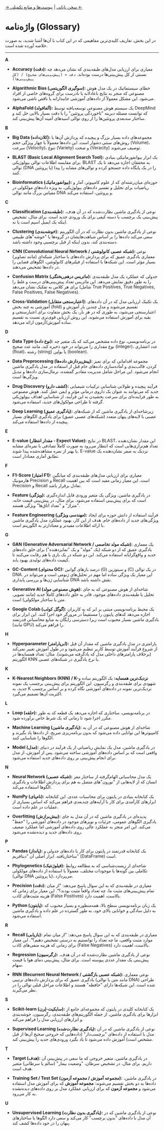[→ سخن پایانی](./08-conclusion.md) | [پیوست‌ها و منابع تکمیلی ←](./10-appendix.md)

# واژه‌نامه (Glossary)

در این بخش، تعاریف کلیدی‌ترین مفاهیمی که در این کتاب با آن‌ها آشنا شدید، به صورت خلاصه آورده شده است.

---

**A**

- **Accuracy (دقت):**
  معیاری برای ارزیابی مدل‌های طبقه‌بندی که نشان می‌دهد چه نسبتی از کل پیش‌بینی‌ها درست بوده‌اند.
  `دقت = (پیش‌بینی‌های صحیح) / (کل پیش‌بینی‌ها)`

- **Algorithmic Bias (سوگیری الگوریتمی):**
  خطای سیستماتیک در یک مدل هوش مصنوعی که منجر به نتایج ناعادلانه یا نادرست برای گروه‌های خاصی از افراد می‌شود. این مشکل معمولاً از داده‌های آموزشی جانبدارانه یا ناقص ناشی می‌شود.

- **AlphaFold (آلفافولد):**
  یک سیستم هوش مصنوعی توسعه‌یافته توسط DeepMind که توانست مسئله دیرینه "تاخوردگی پروتئین" را با دقت بسیار بالایی حل کند و ساختار سه‌بعدی پروتئین‌ها را از روی توالی اسیدهای آمینه آن‌ها پیش‌بینی کند.

**B**

- **Big Data (کلان‌داده):**
  مجموعه‌های داده بسیار بزرگ و پیچیده که پردازش آن‌ها با روش‌های سنتی دشوار است. این داده‌ها معمولاً با چهار ویژگی حجم (Volume)، سرعت (Velocity)، تنوع (Variety) و صحت (Veracity) توصیف می‌شوند.

- **BLAST (Basic Local Alignment Search Tool):**
  یک ابزار بیوانفورماتیکی بنیادی برای مقایسه اطلاعات توالی بیولوژیکی. BLAST به محققان اجازه می‌دهد تا یک توالی (DNA یا پروتئین) را در یک پایگاه داده جستجو کرده و توالی‌های مشابه را پیدا کنند.

- **Bioinformatics (بیوانفورماتیک):**
  حوزه‌ای میان‌رشته‌ای که از علوم کامپیوتر، آمار و ریاضیات برای تحلیل و تفسیر داده‌های بیولوژیکی، به ویژه داده‌های مولکولی در مقیاس بزرگ مانند توالی DNA و پروتئین، استفاده می‌کند.

**C**

- **Classification (طبقه‌بندی):**
  نوعی از یادگیری ماشین نظارت‌شده که در آن هدف، پیش‌بینی یک برچسب یا دسته کیفی برای یک ورودی جدید است. برای مثال، تشخیص اینکه یک ایمیل اسپم است یا نه.

- **Clustering (خوشه‌بندی):**
  نوعی از یادگیری ماشین بدون نظارت که در آن الگوریتم سعی می‌کند داده‌ها را بر اساس شباهت‌هایشان در گروه‌ها یا "خوشه"های طبیعی دسته‌بندی کند، بدون اینکه از قبل برچسبی وجود داشته باشد.

- **CNN (Convolutional Neural Network / شبکه عصبی کانولوشنی):**
  نوعی معماری یادگیری عمیق که برای پردازش داده‌های با ساختار شبکه‌ای (مانند تصاویر) بسیار مؤثر است. این شبکه‌ها با استفاده از فیلترهای کانولوشن، الگوهای فضایی را در داده‌ها تشخیص می‌دهند.

- **Confusion Matrix (ماتریس درهم‌ریختگی):**
  جدولی که عملکرد یک مدل طبقه‌بندی را به طور دقیق نمایش می‌دهد. این ماتریس تعداد پیش‌بینی‌های درست و غلط را برای هر کلاس به تفکیک نشان می‌دهد (شامل True Positives, True Negatives, False Positives, False Negatives).

- **Cross-Validation (اعتبارسنجی متقابل):**
  یک تکنیک ارزیابی مدل که در آن داده‌های آموزشی به چند بخش (fold) تقسیم می‌شوند و مدل چندین بار آموزش و اعتبارسنجی می‌شود، به طوری که در هر بار، یک بخش متفاوت برای اعتبارسنجی و بقیه برای آموزش استفاده می‌شوند. این روش ارزیابی قوی‌تری نسبت به تقسیم ساده آموزش/آزمون ارائه می‌دهد.

**D**

- **Data Type (نوع داده):**
  در برنامه‌نویسی، نوع داده مشخص می‌کند که یک متغیر چه نوع مقداری را می‌تواند در خود ذخیره کند، مانند عدد صحیح (integer)، عدد اعشاری (float)، رشته (string) یا بولین (boolean).

- **Data Preprocessing (پیش‌پردازش داده‌ها):**
  مجموعه اقداماتی که برای تمیز کردن، قالب‌بندی و آماده‌سازی داده‌های خام قبل از استفاده در مدل یادگیری ماشین انجام می‌شود. این مراحل شامل مدیریت مقادیر گمشده، نرمال‌سازی داده‌ها و تبدیل ویژگی‌ها است.

- **Drug Discovery (کشف دارو):**
  فرآیند پیچیده و طولانی شناسایی ترکیبات شیمیایی جدید که می‌توانند به عنوان یک داروی درمانی مؤثر و ایمن عمل کنند. هوش مصنوعی به طور فزاینده‌ای برای سرعت بخشیدن به این فرآیند، از شناسایی اهداف بیولوژیکی گرفته تا طراحی مولکول‌های جدید، استفاده می‌شود.

- **Deep Learning (یادگیری عمیق):**
  زیرشاخه‌ای از یادگیری ماشین که از شبکه‌های عصبی با لایه‌های پنهان متعدد (شبکه‌های عصبی عمیق) برای یادگیری الگوهای بسیار پیچیده از داده‌ها استفاده می‌کند.

**E**

- **E-value (مقدار انتظار - Expect Value):**
  در نتایج BLAST، این مقدار نشان‌دهنده تعداد هم‌ترازی‌هایی است که انتظار می‌رود به صورت کاملاً تصادفی با نمره‌ای مشابه یا بهتر از نمره مشاهده‌شده پیدا شوند. E-value نزدیک به صفر نشان‌دهنده یک تطابق آماری معنادار است.

**F**

- **F1-Score (امتیاز F1):**
  معیاری برای ارزیابی مدل‌های طبقه‌بندی که میانگین هارمونیک Precision و Recall است. این معیار زمانی مفید است که بین اهمیت Precision و Recall تعادل برقرار باشد.

- **Feature (ویژگی):**
  در یادگیری ماشین، ویژگی یک متغیر ورودی قابل اندازه‌گیری است که برای پیش‌بینی استفاده می‌شود. برای مثال، در پیش‌بینی قیمت خانه، "متراژ" و "تعداد اتاق‌ها" ویژگی هستند.

- **Feature Engineering (مهندسی ویژگی):**
  فرآیند استفاده از دانش حوزه برای ایجاد ویژگی‌های جدید از داده‌های خام. هدف از این کار، بهبود عملکرد مدل یادگیری ماشین با ارائه اطلاعات مفیدتر و معنادارتر به الگوریتم است.

**G**

- **GAN (Generative Adversarial Network / شبکه مولد تخاصمی):**
  یک معماری یادگیری عمیق که از دو شبکه (یک "مولد" و یک "تمایزدهنده") برای خلق داده‌های جدید و واقع‌گرایانه استفاده می‌کند. این دو شبکه در یک بازی با هم رقابت می‌کنند تا کیفیت داده‌های تولیدی بهبود یابد.

- **GC-Content (محتوای GC):**
  درصد بازهای گوانین (G) و سیتوزین (C) در یک توالی DNA. این معیار یک ویژگی ساده اما مهم در تحلیل‌های ژنومی است و می‌تواند در شناسایی ژن‌ها و بررسی پایداری DNA نقش داشته باشد.

- **Generative AI (هوش مصنوعی مولد):**
  شاخه‌ای از هوش مصنوعی که به جای تحلیل یا طبقه‌بندی داده‌های موجود، قادر به خلق داده‌های کاملاً جدید (مانند تصویر، متن یا ساختار مولکولی) است.

- **Google Colab (گوگل کولب):**
  یک محیط برنامه‌نویسی مبتنی بر ابر که به کاربران اجازه می‌دهد کدهای پایتون را مستقیماً در مرورگر خود اجرا کنند. این ابزار برای یادگیری ماشین بسیار محبوب است زیرا دسترسی رایگان به منابع محاسباتی قدرتمند (مانند GPU) را فراهم می‌کند.

**H**

- **Hyperparameter (ابرپارامتر):**
  پارامتری در مدل یادگیری ماشین که مقدار آن قبل از شروع فرآیند آموزش توسط کاربر تنظیم می‌شود و در طول آموزش تغییر نمی‌کند (برخلاف پارامترهای داخلی مدل که یادگرفته می‌شوند). مثال: تعداد همسایه‌ها در الگوریتم KNN یا نرخ یادگیری در شبکه‌های عصبی.

**K**

- **K-Nearest Neighbors (KNN) / K-نزدیک‌ترین همسایه:**
  یک الگوریتم ساده و شهودی برای طبقه‌بندی و رگرسیون. این الگوریتم برای پیش‌بینی برچسب یک نمونه جدید، به K نزدیک‌ترین نمونه در داده‌های آموزشی نگاه کرده و بر اساس برچسب اکثریت آن‌ها تصمیم می‌گیرد.

**L**

- **Loop (حلقه):**
  در برنامه‌نویسی، ساختاری که اجازه می‌دهد یک قطعه کد به طور مکرر اجرا شود تا زمانی که یک شرط خاص برآورده شود.

- **Machine Learning (یادگیری ماشین):**
  شاخه‌ای از هوش مصنوعی که در آن به کامپیوترها این توانایی داده می‌شود که بدون برنامه‌ریزی صریح، از داده‌ها یاد بگیرند و الگوها را شناسایی کنند.

- **Model (مدل):**
  در یادگیری ماشین، مدل یک نمایش ریاضیاتی از یک فرآیند در دنیای واقعی است که بر اساس داده‌های آموزشی ساخته می‌شود. پس از آموزش، از مدل برای انجام پیش‌بینی بر روی داده‌های جدید استفاده می‌شود.

**N**

- **Neural Network (شبکه عصبی):**
  یک مدل محاسباتی الهام‌گرفته از ساختار مغز انسان که از لایه‌هایی از "نورون"های متصل به هم برای پردازش اطلاعات و یادگیری الگوها استفاده می‌کند.

- **NumPy (نام‌پای):**
  یک کتابخانه بنیادی در پایتون برای محاسبات عددی. این کتابخانه ابزارهای کارآمدی برای کار با آرایه‌های چندبعدی فراهم می‌کند که اساس بسیاری از عملیات در علم داده است.

- **Overfitting (بیش‌برازش):**
  پدیده‌ای در یادگیری ماشین که در آن مدل به جای یادگیری الگوهای عمومی، جزئیات و نویزهای موجود در داده‌های آموزشی را "حفظ" می‌کند. این امر منجر به عملکرد عالی روی داده‌های آموزشی اما عملکرد ضعیف روی داده‌های جدید و دیده‌نشده می‌شود.

**P**

- **Pandas (پانداز):**
  یک کتابخانه قدرتمند در پایتون برای کار با داده‌های جدولی و ساختاریافته. ابزار اصلی آن "دیتافریم" (DataFrame) است.

- **Phylogenetics (فیلوژنتیک):**
  شاخه‌ای از زیست‌شناسی که به مطالعه روابط تکاملی بین گونه‌ها یا موجودات مختلف، معمولاً با استفاده از داده‌های مولکولی (توالی DNA یا پروتئین)، می‌پردازد.

- **Precision (دقت):**
  معیاری در طبقه‌بندی که به این سوال پاسخ می‌دهد: "از میان تمام پیش‌بینی‌های مثبت ما، چه تعداد واقعاً مثبت بودند؟". این معیار برای زمانی که هزینه مثبت‌های کاذب (False Positives) بالاست، اهمیت دارد.

- **Python (پایتون):**
  یک زبان برنامه‌نویسی سطح بالا، همه‌منظوره و بسیار محبوب که به دلیل سادگی و خوانایی بالای خود، به طور گسترده در علم داده و یادگیری ماشین استفاده می‌شود.

**R**

- **Recall (بازیابی):**
  معیاری در طبقه‌بندی که به این سوال پاسخ می‌دهد: "از میان تمام موارد مثبت واقعی، ما چه تعداد را توانستیم به درستی تشخیص دهیم؟". این معیار برای زمانی که هزینه منفی‌های کاذب (False Negatives) بالاست، اهمیت دارد.

- **Regression (رگرسیون):**
  نوعی از یادگیری ماشین نظارت‌شده که در آن هدف، پیش‌بینی یک مقدار عددی پیوسته است. برای مثال، پیش‌بینی دمای هوا یا قیمت سهام.

- **RNN (Recurrent Neural Network / شبکه عصبی بازگشتی):**
  نوعی معماری یادگیری عمیق که برای پردازش داده‌های ترتیبی (مانند متن یا توالی DNA) طراحی شده است. این شبکه‌ها دارای "حافظه" هستند و اطلاعات مراحل قبلی توالی را در نظر می‌گیرند.

**S**

- **Scikit-learn (سایکیت-لِرن):**
  یک کتابخانه کلیدی در پایتون که مجموعه‌ای جامع از ابزارها برای یادگیری ماشین، از جمله الگوریتم‌های طبقه‌بندی، رگرسیون، خوشه‌بندی و ابزارهای ارزیابی مدل را فراهم می‌کند.

- **Supervised Learning (یادگیری نظارت‌شده):**
  نوعی از یادگیری ماشین که در آن مدل با استفاده از داده‌های "برچسب‌دار" (داده‌هایی که خروجی صحیح آن‌ها از قبل مشخص است) آموزش داده می‌شود تا یاد بگیرد ورودی‌های جدید را پیش‌بینی کند.

**T**

- **Target (هدف):**
  در یادگیری ماشین، متغیر خروجی که ما سعی در پیش‌بینی آن داریم. برای مثال، در تشخیص سرطان، "وضعیت بیمار" (سالم یا سرطانی) متغیر هدف است.

- **Training Set / Test Set (مجموعه آموزش / مجموعه آزمون):**
  در یادگیری ماشین، داده‌ها به دو بخش تقسیم می‌شوند: **مجموعه آموزش** که برای آموزش مدل استفاده می‌شود و **مجموعه آزمون** که برای ارزیابی عملکرد مدل بر روی داده‌های دیده‌نشده به کار می‌رود.

**U**

- **Unsupervised Learning (یادگیری بدون نظارت):**
  نوعی از یادگیری ماشین که در آن مدل با داده‌های "بدون برچسب" کار می‌کند و سعی دارد الگوها یا ساختارهای پنهان را در خود داده‌ها کشف کند.
